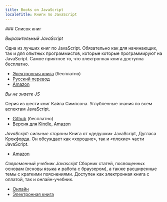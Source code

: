 ```yaml
---
title: Books on JavaScript
localeTitle: Книги по JavaScript
---
```

\### Список книг

_Выразительный JavaScript_

Одна из лучших книг по JavaScript. Обязательно как для начинающих, так и для опытных программистов, которые которые программируют на JavaScript. Самое приятное то, что электронная книга доступна бесплатно.

*   [Электронная книга](https://eloquentjavascript.net/) (бесплатно)
*   [Русский перевод](https://habr.com/post/240219/)
*   [Amazon](https://www.amazon.com/gp/product/1593275846/ref=as_li_qf_sp_asin_il_tl?ie=UTF8&camp=1789&creative=9325&creativeASIN=1593275846&linkCode=as2&tag=marijhaver-20&linkId=VPXXXSRYC5COG5R5)

_Вы не знаете JS_

Серия из шести книг Кайла Симпсона. Углубленные знания по всем аспектам JavaScript.

*   [Github](https://github.com/getify/You-Dont-Know-JS) (бесплатно)
*   [Версия для Kindle, Amazon](https://www.amazon.com/You-Dont-Know-Js-Book/dp/B01AY9P0P6)

_JavaScript: сильные стороны_ Книга от «дедушки» JavaScript, Дугласа Крокфорда. Он обсуждает как «хорошие», так и «плохие» части JavaScript.

*   [Amazon](https://www.amazon.com/JavaScript-Good-Parts-Douglas-Crockford/dp/0596517742)

_Современный учебник Javascript_ Сборник статей, посвященных основам (основы языка и работа с браузером), а также расширенные темы с краткими пояснениями. Доступен как электронная книга с оплатой, так и онлайн-учебник.

*   [Онлайн](https://learn.javascript.ru/)
*   [Электронная книга](https://learn.javascript.ru/ebook)
